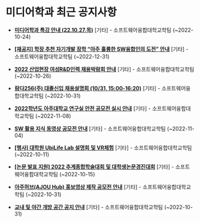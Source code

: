 # 미디어학과 최근 공지사항

* **[미디어학과 특강 안내 (22.10.27.목)](https://media.ajou.ac.kr/media/board/board01.jsp?mode=view&amp;article_no=232054&amp;board_wrapper=%2Fmedia%2Fboard%2Fboard01.jsp&amp;pager.offset=0&amp;board_no=304)**
 [기타] - 소프트웨어융합대학교학팀 (~2022-10-24)

* **[[재공지] 학장 추천 자기개발 장학 “아주 훌륭한 SW융합인의 도전” 안내](https://media.ajou.ac.kr/media/board/board01.jsp?mode=view&amp;article_no=232018&amp;board_wrapper=%2Fmedia%2Fboard%2Fboard01.jsp&amp;pager.offset=0&amp;board_no=304)**
 [기타] - 소프트웨어융합대학교학팀 (~2022-12-31)

* **[2022 산업현장 여성R&amp;D인력 채용박람회 안내](https://media.ajou.ac.kr/media/board/board01.jsp?mode=view&amp;article_no=231930&amp;board_wrapper=%2Fmedia%2Fboard%2Fboard01.jsp&amp;pager.offset=0&amp;board_no=304)**
 [기타] - 소프트웨어융합대학교학팀 (~2022-10-26)

* **[람다256(주) 대졸신입 채용설명회 (10/31, 15:00-16:20)](https://media.ajou.ac.kr/media/board/board01.jsp?mode=view&amp;article_no=231927&amp;board_wrapper=%2Fmedia%2Fboard%2Fboard01.jsp&amp;pager.offset=0&amp;board_no=304)**
 [기타] - 소프트웨어융합대학교학팀 (~2022-10-31)

* **[2022학년도 아주대학교 연구실 안전 공모전 실시 안내](https://media.ajou.ac.kr/media/board/board01.jsp?mode=view&amp;article_no=231837&amp;board_wrapper=%2Fmedia%2Fboard%2Fboard01.jsp&amp;pager.offset=0&amp;board_no=304)**
 [기타] - 소프트웨어융합대학교학팀 (~2022-11-08)

* **[SW 활용 지식 동영상 공모전 안내](https://media.ajou.ac.kr/media/board/board01.jsp?mode=view&amp;article_no=231802&amp;board_wrapper=%2Fmedia%2Fboard%2Fboard01.jsp&amp;pager.offset=0&amp;board_no=304)**
 [기타] - 소프트웨어융합대학교학팀 (~2022-11-04)

* **[[행사] 대학원 UbiLife Lab 설명회 및 VR체험](https://media.ajou.ac.kr/media/board/board01.jsp?mode=view&amp;article_no=231776&amp;board_wrapper=%2Fmedia%2Fboard%2Fboard01.jsp&amp;pager.offset=0&amp;board_no=304)**
 [기타] - 소프트웨어융합대학교학팀 (~2022-10-11)

* **[[논문 발표 지원] 2022 추계종합학술대회 및 대학생논문경진대회](https://media.ajou.ac.kr/media/board/board01.jsp?mode=view&amp;article_no=231758&amp;board_wrapper=%2Fmedia%2Fboard%2Fboard01.jsp&amp;pager.offset=0&amp;board_no=304)**
 [기타] - 소프트웨어융합대학교학팀 (~2022-10-15)

* **[아주허브(AJOU Hub) 홍보영상 제작 공모전 안내](https://media.ajou.ac.kr/media/board/board01.jsp?mode=view&amp;article_no=231670&amp;board_wrapper=%2Fmedia%2Fboard%2Fboard01.jsp&amp;pager.offset=0&amp;board_no=304)**
 [기타] - 소프트웨어융합대학교학팀 (~2022-10-31)

* **[교내 및 야간 개방 공간 공지 안내](https://media.ajou.ac.kr/media/board/board01.jsp?mode=view&amp;article_no=231661&amp;board_wrapper=%2Fmedia%2Fboard%2Fboard01.jsp&amp;pager.offset=0&amp;board_no=304)**
 [기타] - 소프트웨어융합대학교학팀 (~2022-10-31)
